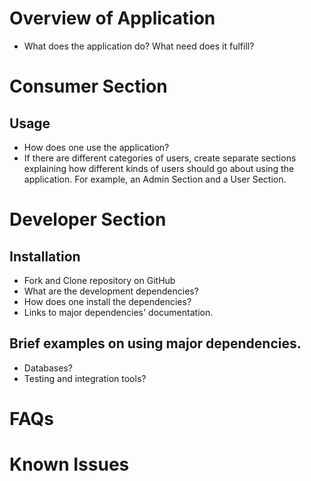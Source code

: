 # Overview of Application
* What does the application do? What need does it fulfill?

# Consumer Section
## Usage
* How does one use the application?
* If there are different categories of users, create separate sections explaining how different kinds of
users should go about using the application. For example, an Admin Section and a User Section.

# Developer Section
## Installation
* Fork and Clone repository on GitHub
* What are the development dependencies?
* How does one install the dependencies?
* Links to major dependencies' documentation.

## Brief examples on using major dependencies.
* Databases?
* Testing and integration tools?

# FAQs

# Known Issues